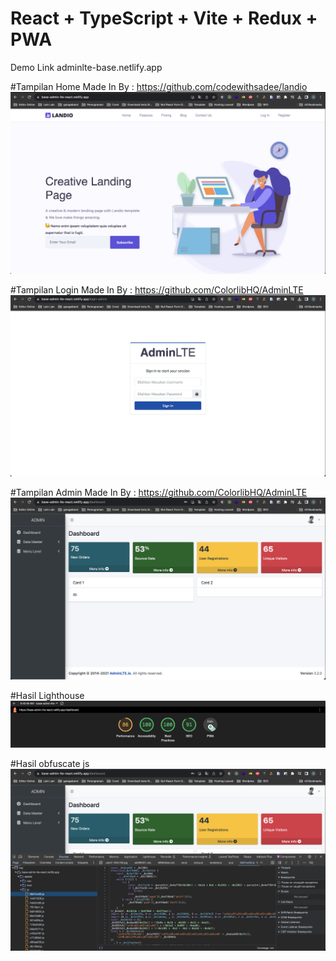 # React + TypeScript + Vite + Redux + PWA

Demo Link adminlte-base.netlify.app

#Tampilan Home
Made In By : https://github.com/codewithsadee/landio
<img src="./ss/Screenshot 2023-10-03 at 15.35.27.png"/>

#Tampilan Login
Made In By : https://github.com/ColorlibHQ/AdminLTE
<img src="./ss/Screenshot 2023-10-03 at 15.35.35.png"/>

#Tampilan Admin 
Made In By : https://github.com/ColorlibHQ/AdminLTE
<img src="./ss/Screenshot 2023-10-03 at 15.35.45.png"/>

#Hasil Lighthouse
<img src="./ss/Screenshot 2023-10-03 at 09.45.09.png"/>

#Hasil obfuscate js
<img src="./ss/Screenshot 2023-10-03 at 15.36.14.png"/>
